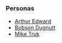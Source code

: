 ### Personas

 - [Arthur Edward](Persona-Arthur-Edward.pdf)
 - [Bobson Dugnutt](Persona-Bobson-Dugnutt.pdf)
 - [Mike Truk](Persona-Mike-Truk.pdf)